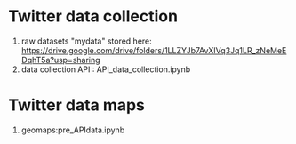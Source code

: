 # Twitter data collection
1. raw datasets "mydata" stored here: https://drive.google.com/drive/folders/1LLZYJb7AvXIVq3Jq1LR_zNeMeEDqhT5a?usp=sharing
2. data collection API : API_data_collection.ipynb
# Twitter data maps
1. geomaps:pre_APIdata.ipynb
